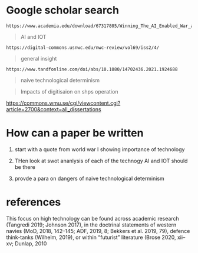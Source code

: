 # Google scholar search

    https://www.academia.edu/download/67317805/Winning_The_AI_Enabled_War_at_Sea_Center_for_International_Maritime_Security.pdf

> AI and IOT

    https://digital-commons.usnwc.edu/nwc-review/vol69/iss2/4/

> general insight

    https://www.tandfonline.com/doi/abs/10.1080/14702436.2021.1924688

> naive technological determinism

> Impacts of digitisaion on shps operation

https://commons.wmu.se/cgi/viewcontent.cgi?article=2700&context=all_dissertations


# How can a paper be written

1. start with a quote from world war I showing importance of technology

2. THen look at swot ananlysis of each of the technogy AI and IOT should be there

3. provde a para on dangers of naive technological determinism



# references

This focus on high technology can
be found across academic research (Tangredi 2019; Johnson 2017), in the doctrinal
statements of western navies (MoD, 2018, 142–145; ADF, 2019, 8; Bekkers et al. 2019,
79), defence think-tanks (Wilhelm, 2019), or within “futurist” literature (Brose 2020, xii–
xv; Dunlap, 2010

